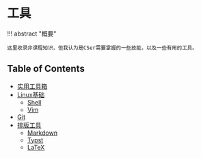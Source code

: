 # 工具

!!! abstract "概要"

    这里收录非课程知识，但我认为是CSer需要掌握的一些技能，以及一些有用的工具。

## Table of Contents

+ [实用工具箱](practical-tools.md)
+ [Linux基础](linux/index.md)
    + [Shell](linux/shell.md)
    + [Vim](linux/vim.md)
+ [Git](git.md)
+ [排版工具](typesetting/index.md)
    + [Markdown](typesetting/markdown.md)
    + [Typst](typesetting/typst.md)
    + [LaTeX](typesetting/latex.md)
